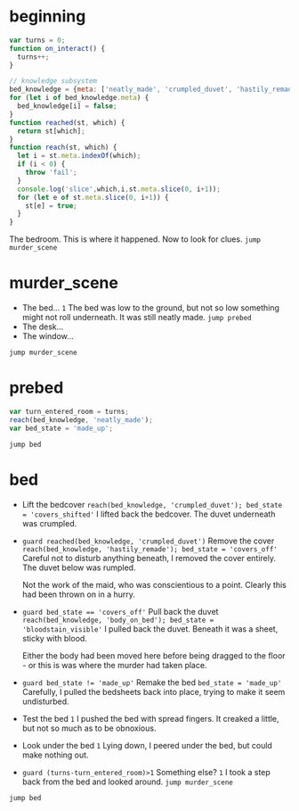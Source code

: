 
# beginning

```js
var turns = 0;
function on_interact() {
  turns++;
}

// knowledge subsystem
bed_knowledge = {meta: ['neatly_made', 'crumpled_duvet', 'hastily_remade', 'body_on_bed', 'murdered_in_bed', 'murdered_while_asleep']};
for (let i of bed_knowledge.meta) {
  bed_knowledge[i] = false;
}
function reached(st, which) {
  return st[which];
}
function reach(st, which) {
  let i = st.meta.indexOf(which);
  if (i < 0) {
    throw 'fail';
  }
  console.log('slice',which,i,st.meta.slice(0, i+1));
  for (let e of st.meta.slice(0, i+1)) {
    st[e] = true;
  }
}
```

The bedroom. This is where it happened. Now to look for clues. `jump murder_scene`

# murder_scene

- The bed... `1` The bed was low to the ground, but not so low something might not roll underneath. It was still neatly made. `jump prebed`
- The desk...
- The window...

`jump murder_scene`

# prebed

```js
var turn_entered_room = turns;
reach(bed_knowledge, 'neatly_made');
var bed_state = 'made_up';
```

`jump bed`

# bed

- Lift the bedcover `reach(bed_knowledge, 'crumpled_duvet'); bed_state = 'covers_shifted'` I lifted back the bedcover. The duvet underneath was crumpled.

- `guard reached(bed_knowledge, 'crumpled_duvet')` Remove the cover `reach(bed_knowledge, 'hastily_remade'); bed_state = 'covers_off'` Careful not to disturb anything beneath, I removed the cover entirely. The duvet below was rumpled.

    Not the work of the maid, who was conscientious to a point. Clearly this had been thrown on in a hurry.

- `guard bed_state == 'covers_off'` Pull back the duvet `reach(bed_knowledge, 'body_on_bed'); bed_state = 'bloodstain_visible'` I pulled back the duvet. Beneath it was a sheet, sticky with blood.

    Either the body had been moved here before being dragged to the floor - or this is was where the murder had taken place.

- `guard bed_state != 'made_up'` Remake the bed `bed_state = 'made_up'` Carefully, I pulled the bedsheets back into place, trying to make it seem undisturbed.
  <!-- seems like there's a bug here, shouldn't be able to pull back duvet after making -->

- Test the bed `1`  I pushed the bed with spread fingers. It creaked a little, but not so much as to be obnoxious.

- Look under the bed `1` Lying down, I peered under the bed, but could make nothing out.

- `guard (turns-turn_entered_room)>1` Something else? `1` I took a step back from the bed and looked around. `jump murder_scene`

`jump bed`